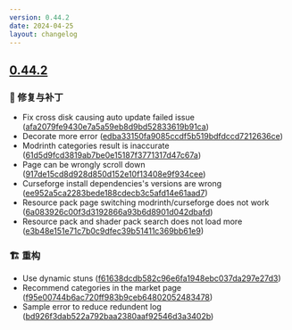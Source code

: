 ```yaml
---
version: 0.44.2
date: 2024-04-25
layout: changelog
---
```

## [0.44.2](#0.44.2)
### 🐛 修复与补丁

- Fix cross disk causing auto update failed issue ([afa2079fe9430e7a5a59eb8d9bd52833619b91ca](https://github.com/Voxelum/x-minecraft-launcher/commit/afa2079fe9430e7a5a59eb8d9bd52833619b91ca))
- Decorate more error ([edba33150fa9085ccdf5b519bdfdccd7212636ce](https://github.com/Voxelum/x-minecraft-launcher/commit/edba33150fa9085ccdf5b519bdfdccd7212636ce))
- Modrinth categories result is inaccurate ([61d5d9fcd3819ab7be0e15187f3771317d47c67a](https://github.com/Voxelum/x-minecraft-launcher/commit/61d5d9fcd3819ab7be0e15187f3771317d47c67a))
- Page can be wrongly scroll down ([917de15cd8d928d850d152e10f13408e9f934cee](https://github.com/Voxelum/x-minecraft-launcher/commit/917de15cd8d928d850d152e10f13408e9f934cee))
- Curseforge install dependencies's versions are wrong ([ee952a5ca2283bede188cdecb3c5afd14e61aad7](https://github.com/Voxelum/x-minecraft-launcher/commit/ee952a5ca2283bede188cdecb3c5afd14e61aad7))
- Resource pack page switching modrinth/curseforge does not work ([6a083926c00f3d3192866a93b6d8901d042dbafd](https://github.com/Voxelum/x-minecraft-launcher/commit/6a083926c00f3d3192866a93b6d8901d042dbafd))
- Resource pack and shader pack search does not load more ([e3b48e151e71c7b0c9dfec39b51411c369bb61e9](https://github.com/Voxelum/x-minecraft-launcher/commit/e3b48e151e71c7b0c9dfec39b51411c369bb61e9))
### 🏗️ 重构

- Use dynamic stuns ([f61638dcdb582c96e6fa1948ebc037da297e27d3](https://github.com/Voxelum/x-minecraft-launcher/commit/f61638dcdb582c96e6fa1948ebc037da297e27d3))
- Recommend categories in the market page ([f95e00744b6ac720ff983b9ceb64802052483478](https://github.com/Voxelum/x-minecraft-launcher/commit/f95e00744b6ac720ff983b9ceb64802052483478))
- Sample error to reduce redundent log ([bd926f3dab522a792baa2380aaf92546d3a3402b](https://github.com/Voxelum/x-minecraft-launcher/commit/bd926f3dab522a792baa2380aaf92546d3a3402b))
